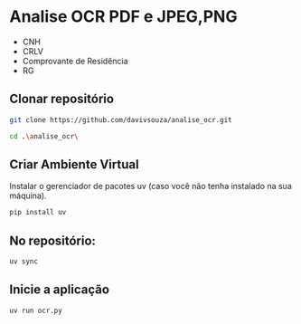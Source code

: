 # Analise OCR PDF e JPEG,PNG
- CNH
- CRLV
- Comprovante de Residência
- RG

## Clonar repositório

```bash
git clone https://github.com/davivsouza/analise_ocr.git

cd .\analise_ocr\
```

## Criar Ambiente Virtual

Instalar o gerenciador de pacotes uv (caso você não tenha instalado na sua máquina).
```bash
pip install uv
```

## No repositório:
```bash
uv sync
```
## Inicie a aplicação
```bash
uv run ocr.py 
```


